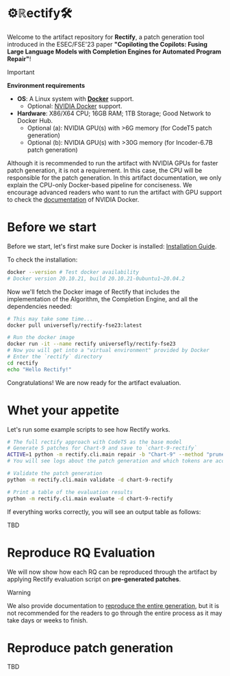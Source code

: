 # ⚙️$`\mathbb{R}\mathrm{ectify}`$🛠️

Welcome to the artifact repository for **Rectify**, a patch generation tool introduced in the ESEC/FSE'23 paper **"Copiloting the Copilots: Fusing Large Language Models with Completion Engines for Automated Program Repair"**!

> [!IMPORTANT]
>
> **Environment requirements**
> 
> - **OS**: A Linux system with **[Docker](https://docs.docker.com/engine/install/)** support.
>   - Optional: [NVIDIA Docker](https://github.com/NVIDIA/nvidia-docker) support.
> - **Hardware**: X86/X64 CPU; 16GB RAM; 1TB Storage; Good Network to Docker Hub.
>   - Optional (a): NVIDIA GPU(s) with >6G memory (for CodeT5 patch generation)
>   - Optional (b): NVIDIA GPU(s) with >30G memory (for Incoder-6.7B patch generation)
> 
> Although it is recommended to run the artifact with NVIDIA GPUs for faster patch generation, it is not a requirement.
> In this case, the CPU will be responsible for the patch generation.
> In this artifact documentation, we only explain the CPU-only Docker-based pipeline for conciseness.
> We encourage advanced readers who want to run the artifact with GPU support to check the [documentation](https://docs.nvidia.com/datacenter/cloud-native/container-toolkit/latest/index.html) of NVIDIA Docker.

# Before we start

Before we start, let's first make sure Docker is installed: [Installation Guide](https://docs.docker.com/engine/install/).

To check the installation:

```bash
docker --version # Test docker availability
# Docker version 20.10.21, build 20.10.21-0ubuntu1~20.04.2
``` 

Now we'll fetch the Docker image of Rectify that includes the implementation of the Algorithm, the Completion Engine, and all the dependencies needed:

```bash
# This may take some time...
docker pull universefly/rectify-fse23:latest

# Run the docker image
docker run -it --name rectify universefly/rectify-fse23
# Now you will get into a "virtual environment" provided by Docker
# Enter the `rectify` directory
cd rectify
echo "Hello Rectify!"
```

Congratulations! We are now ready for the artifact evaluation.

# Whet your appetite

Let's run some example scripts to see how Rectify works.

```bash
# The full rectify approach with CodeT5 as the base model
# Generate 5 patches for Chart-9 and save to `chart-9-rectify`
ACTIVE=1 python -m rectify.cli.main repair -b "Chart-9" --method "pruned-mem" -d chart-9-rectify -n 5
# You will see logs about the patch generation and which tokens are accepted/rejected.

# Validate the patch generation
python -m rectify.cli.main validate -d chart-9-rectify

# Print a table of the evaluation results
python -m rectify.cli.main evaluate -d chart-9-rectify
```

If everything works correctly, you will see an output table as follows:

TBD

# Reproduce RQ Evaluation

We will now show how each RQ can be reproduced through the artifact by applying Rectify evaluation script on **pre-generated patches**.

> [!WARNING]
> We also provide documentation to [reproduce the entire generation](#reproduce-patch-generation), but it is not recommended for the readers to go through the entire process as it may take days or weeks to finish.

# Reproduce patch generation

TBD
